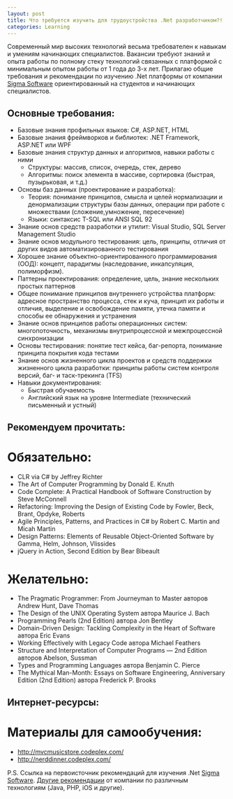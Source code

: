 ```yaml
---
layout: post
title: Что требуется изучить для трудоустройства .Net разработчиком?!
categories: Learning
---
```


Современный мир высоких технологий весьма требователен к навыкам и умениям начинающих специалистов. Вакансии требуют знаний и опыта работы по полному стеку технологий связанных с платформой с минимальным опытом работы от 1 года до 3-х лет. Прилагаю общие требования и рекомендации по изучению .Net платформы от компании [Sigma Software](http://ua.sigma.software/) ориентированный на студентов и начинающих специалистов. 

## Основные требования:
* Базовые знания профильных языков: C#, ASP.NET, HTML
* Базовые знания фреймворков и библиотек: .NET Framework, ASP.NET или WPF
* Базовые знания структур данных и алгоритмов, навыки работы с ними
	* Структуры: массив, список, очередь, стек, дерево
	* Алгоритмы: поиск элемента в массиве, сортировка (быстрая, пузырьковая, и т.д.)
* Основы баз данных (проектирование и разработка):
	* Теория: понимание принципов, смысла и целей нормализации и денормализации структуры базы данных, операции при работе с множествами (сложение,умножение, пересечение)
	* Языки: синтаксис T-SQL или ANSI SQL 92
* Знание основ средств разработки и утилит: Visual Studio, SQL Server Management Studio
* Знание основ модульного тестирования: цель, принципы, отличия от других видов автоматизированного тестирования
* Хорошее знание объектно-ориентированного программирования (ООД): концепт, парадигмы (наследование, инкапсуляция, полиморфизм).
* Паттерны проектирования: определение, цель, знание нескольких простых паттернов
* Общее понимание принципов внутреннего устройства платформ:
адресное пространство процесса, стек и куча, принцип их работы и отличия, выделение и освобождение памяти, утечка памяти и способы ее обнаружения и устранения
* Знание основ принципов работы операционных систем:
многопоточность, механизмы внутрипроцессной и межпроцессной синхронизации
* Основы тестирования: понятие тест кейса, баг-репорта, понимание принципа покрытия кода тестами
* Знание основ жизненного цикла проектов и средств поддержки жизненного цикла разработки: принципы работы систем контроля версий, баг- и таск-трекинга (TFS)
* Навыки документирования:
	* Быстрая обучаемость
	* Английский язык на уровне Intermediate (технический письменный и устный)

## Рекомендуем прочитать:

# Обязательно:
* CLR via C# by Jeffrey Richter
* The Art of Computer Programming by Donald E. Knuth
* Code Complete: A Practical Handbook of Software Construction by Steve McConnell
* Refactoring: Improving the Design of Existing Code by Fowler, Beck, Brant, Opdyke, Roberts
* Agile Principles, Patterns, and Practices in C# by Robert C. Martin and Micah Martin
* Design Patterns: Elements of Reusable Object-Oriented Software by Gamma, Helm, Johnson, Vlissides
* jQuery in Action, Second Edition by Bear Bibeault

# Желательно:
* The Pragmatic Programmer: From Journeyman to Master авторов Andrew Hunt, Dave Thomas
* The Design of the UNIX Operating System автора Maurice J. Bach
* Programming Pearls (2nd Edition) автора Jon Bentley
* Domain-Driven Design: Tackling Complexity in the Heart of Software автора Eric Evans
* Working Effectively with Legacy Code автора Michael Feathers
* Structure and Interpretation of Computer Programs — 2nd Edition авторов Abelson, Sussman
* Types and Programming Languages автора Benjamin C. Pierce
* The Mythical Man-Month: Essays on Software Engineering, Anniversary Edition (2nd Edition) автора Frederick P. Brooks

## Интернет-ресурсы:
# Материалы для самообучения:
* http://mvcmusicstore.codeplex.com/
* http://nerddinner.codeplex.com/

P.S. Ссылка на первоисточник рекомендаций для изучения .Net [Sigma Software](http://goo.gl/s9hr10). [Другие рекомендации](http://goo.gl/tZs8D0) от компании по различным технологиям (Java, PHP, iOS и другие).